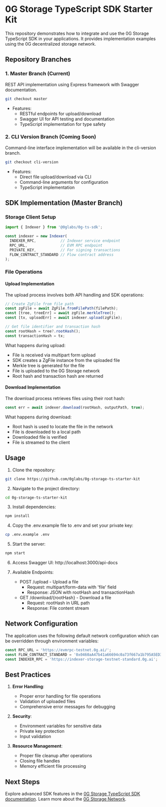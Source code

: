 # 0G Storage TypeScript SDK Starter Kit

This repository demonstrates how to integrate and use the 0G Storage TypeScript SDK in your applications. It provides implementation examples using the 0G decentralized storage network.

## Repository Branches

### 1. Master Branch (Current)
REST API implementation using Express framework with Swagger documentation.
```bash
git checkout master
```

- Features:
  - RESTful endpoints for upload/download
  - Swagger UI for API testing and documentation
  - TypeScript implementation for type safety

### 2. CLI Version Branch (Coming Soon)
Command-line interface implementation will be available in the cli-version branch.
```bash
git checkout cli-version
```

- Features:
  - Direct file upload/download via CLI
  - Command-line arguments for configuration
  - TypeScript implementation

## SDK Implementation (Master Branch)

### Storage Client Setup
```typescript
import { Indexer } from '@0glabs/0g-ts-sdk';

const indexer = new Indexer(
  INDEXER_RPC,           // Indexer service endpoint
  RPC_URL,               // EVM RPC endpoint
  PRIVATE_KEY,           // For signing transactions
  FLOW_CONTRACT_STANDARD // Flow contract address
);
```

### File Operations

#### Upload Implementation
The upload process involves both API handling and SDK operations:

```typescript
// Create ZgFile from file path
const zgFile = await ZgFile.fromFilePath(filePath);
const [tree, treeErr] = await zgFile.merkleTree();
const [tx, uploadErr] = await indexer.upload(zgFile);

// Get file identifier and transaction hash
const rootHash = tree?.rootHash();
const transactionHash = tx;
```

What happens during upload:
- File is received via multipart form upload
- SDK creates a ZgFile instance from the uploaded file
- Merkle tree is generated for the file
- File is uploaded to the 0G Storage network
- Root hash and transaction hash are returned

#### Download Implementation
The download process retrieves files using their root hash:

```typescript
const err = await indexer.download(rootHash, outputPath, true);
```

What happens during download:
- Root hash is used to locate the file in the network
- File is downloaded to a local path
- Downloaded file is verified
- File is streamed to the client

## Usage

1. Clone the repository:
```bash
git clone https://github.com/0glabs/0g-storage-ts-starter-kit
```

2. Navigate to the project directory:
```bash
cd 0g-storage-ts-starter-kit
```

3. Install dependencies:
```bash
npm install
```

4. Copy the .env.example file to .env and set your private key:
```bash
cp .env.example .env
```

5. Start the server:
```bash
npm start
```

6. Access Swagger UI: http://localhost:3000/api-docs

7. Available Endpoints:
   - POST /upload - Upload a file
     - Request: multipart/form-data with 'file' field
     - Response: JSON with rootHash and transactionHash
   - GET /download/{rootHash} - Download a file
     - Request: rootHash in URL path
     - Response: File content stream

## Network Configuration
The application uses the following default network configuration which can be overridden through environment variables:

```typescript
const RPC_URL = 'https://evmrpc-testnet.0g.ai/';
const FLOW_CONTRACT_STANDARD = '0x0460aA47b41a66694c0a73f667a1b795A5ED3556';
const INDEXER_RPC = 'https://indexer-storage-testnet-standard.0g.ai';
```

## Best Practices
1. **Error Handling**:
   - Proper error handling for file operations
   - Validation of uploaded files
   - Comprehensive error messages for debugging

2. **Security**:
   - Environment variables for sensitive data
   - Private key protection
   - Input validation

3. **Resource Management**:
   - Proper file cleanup after operations
   - Closing file handles
   - Memory efficient file processing

## Next Steps
Explore advanced SDK features in the [0G Storage TypeScript SDK documentation](https://github.com/0glabs/0g-ts-sdk). Learn more about the [0G Storage Network](https://docs.0g.ai/0g-storage). 